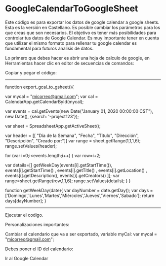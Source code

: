 # GoogleCalendarToGoogleSheet
Este código es para exportar los datos de google calendar a google sheets. Esta es la versión en Castellano.
Es posible cambiar los parámetros para los que creas que son necesarios. El objetivo es tener más posibilidades para controlar tus datos de Google Calendar.
Es muy importante tener en cuenta que utilizar el mismo formato para rellenar tu google calendar es fundamental para futuros analisis de datos. 


Lo primero que debes hacer es abrir una hoja de calculo de google, en Herramientas hacer clic en editor de secuencias de comandos: 

Copiar y pegar el código:
_______________________________________________________________________________________________________________________________________________________
function export_gcal_to_gsheet(){


var mycal = "micorreo@gmail.com";
var cal = CalendarApp.getCalendarById(mycal);

var events = cal.getEvents(new Date("January 01, 2020 00:00:00 CST"), new Date(), {search: '-project123'});


var sheet = SpreadsheetApp.getActiveSheet();

var header = [[ "Día de la Semana", "Fecha", "Titulo", "Dirección", "Descripción", "Creado por:"]]
var range = sheet.getRange(1,1,1,6);
range.setValues(header);

  

for (var i=0;i<events.length;i++) {
  var row=i+2;

  var details=[[ getWeekDay(events[i].getStartTime()),  events[i].getStartTime() , events[i].getTitle() , events[i].getLocation() , events[i].getDescription(), events[i].getCreators() ]];
  var range=sheet.getRange(row,1,1,6);
  range.setValues(details);
 }
}


function getWeekDay(date){
  var dayNumber = date.getDay();
  var days = ['Domingo','Lunes','Martes','Miércoles','Jueves','Viernes','Sabado'];
  return days[dayNumber];
}
_________________________________________________________________________________________________________________________________________________________


Ejecutar el codigo.

Personalizaciones importantes:

Cambiar el calendario que va a ser exportado, variable myCal:
var mycal = "micorreo@gmail.com";

Debes poner el ID del calendario: 

Ir al Google Calendar



